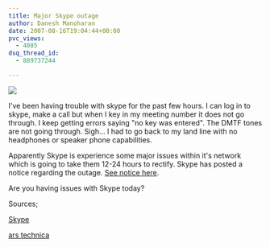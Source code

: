 ```yaml
---
title: Major Skype outage
author: Danesh Manoharan
date: 2007-08-16T19:04:44+00:00
pvc_views:
  - 4085
dsq_thread_id:
  - 889737244

---
```

![](/techblog/wp-content/uploads/2007/01/skype30thumbnail.png)

I've been having trouble with skype for the past few hours. I can log in to skype, make a call but when I key in my meeting number it does not go through. I keep getting errors saying "no key was entered". The DMTF tones are not going through. Sigh... I had to go back to my land line with no headphones or speaker phone capabilities.

Apparently Skype is experience some major issues within it's network which is going to take them 12-24 hours to rectify. Skype has posted a notice regarding the outage. [See notice here][1].

Are you having issues with Skype today?

Sources;

[Skype][1]

[ars technica][2]

 [1]: http://heartbeat.skype.com/2007/08/problems_with_skype_login.html
 [2]: http://arstechnica.com/news.ars/post/20070816-major-skype-outage-in-progress-12-24-hours-for-a-fix.html
